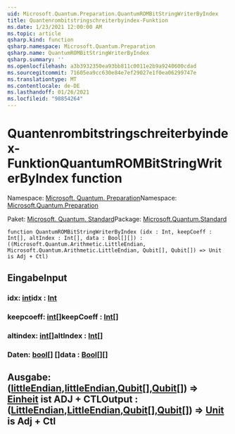 ```yaml
---
uid: Microsoft.Quantum.Preparation.QuantumROMBitStringWriterByIndex
title: Quantenrombitstringschreiterbyindex-Funktion
ms.date: 1/23/2021 12:00:00 AM
ms.topic: article
qsharp.kind: function
qsharp.namespace: Microsoft.Quantum.Preparation
qsharp.name: QuantumROMBitStringWriterByIndex
qsharp.summary: ''
ms.openlocfilehash: a3b3932350ea93bb811c0011e2b9a9240600cdad
ms.sourcegitcommit: 71605ea9cc630e84e7ef29027e1f0ea06299747e
ms.translationtype: MT
ms.contentlocale: de-DE
ms.lasthandoff: 01/26/2021
ms.locfileid: "98854264"
---
```

# <a name="quantumrombitstringwriterbyindex-function"></a><span data-ttu-id="a0c38-102">Quantenrombitstringschreiterbyindex-Funktion</span><span class="sxs-lookup"><span data-stu-id="a0c38-102">QuantumROMBitStringWriterByIndex function</span></span>

<span data-ttu-id="a0c38-103">Namespace: [Microsoft. Quantum. Preparation](xref:Microsoft.Quantum.Preparation)</span><span class="sxs-lookup"><span data-stu-id="a0c38-103">Namespace: [Microsoft.Quantum.Preparation](xref:Microsoft.Quantum.Preparation)</span></span>

<span data-ttu-id="a0c38-104">Paket: [Microsoft. Quantum. Standard](https://nuget.org/packages/Microsoft.Quantum.Standard)</span><span class="sxs-lookup"><span data-stu-id="a0c38-104">Package: [Microsoft.Quantum.Standard](https://nuget.org/packages/Microsoft.Quantum.Standard)</span></span>




```qsharp
function QuantumROMBitStringWriterByIndex (idx : Int, keepCoeff : Int[], altIndex : Int[], data : Bool[][]) : ((Microsoft.Quantum.Arithmetic.LittleEndian, Microsoft.Quantum.Arithmetic.LittleEndian, Qubit[], Qubit[]) => Unit is Adj + Ctl)
```


## <a name="input"></a><span data-ttu-id="a0c38-105">Eingabe</span><span class="sxs-lookup"><span data-stu-id="a0c38-105">Input</span></span>

### <a name="idx--int"></a><span data-ttu-id="a0c38-106">idx: [int](xref:microsoft.quantum.lang-ref.int)</span><span class="sxs-lookup"><span data-stu-id="a0c38-106">idx : [Int](xref:microsoft.quantum.lang-ref.int)</span></span>




### <a name="keepcoeff--int"></a><span data-ttu-id="a0c38-107">keepcoeff: [int](xref:microsoft.quantum.lang-ref.int)[]</span><span class="sxs-lookup"><span data-stu-id="a0c38-107">keepCoeff : [Int](xref:microsoft.quantum.lang-ref.int)[]</span></span>




### <a name="altindex--int"></a><span data-ttu-id="a0c38-108">altindex: [int](xref:microsoft.quantum.lang-ref.int)[]</span><span class="sxs-lookup"><span data-stu-id="a0c38-108">altIndex : [Int](xref:microsoft.quantum.lang-ref.int)[]</span></span>




### <a name="data--bool"></a><span data-ttu-id="a0c38-109">Daten: [bool](xref:microsoft.quantum.lang-ref.bool)[] []</span><span class="sxs-lookup"><span data-stu-id="a0c38-109">data : [Bool](xref:microsoft.quantum.lang-ref.bool)[][]</span></span>





## <a name="output--littleendianlittleendianqubitqubit--unit--is-adj--ctl"></a><span data-ttu-id="a0c38-110">Ausgabe: ([littleEndian](xref:Microsoft.Quantum.Arithmetic.LittleEndian),[littleEndian](xref:Microsoft.Quantum.Arithmetic.LittleEndian),[Qubit](xref:microsoft.quantum.lang-ref.qubit)[],[Qubit](xref:microsoft.quantum.lang-ref.qubit)[]) => [Einheit](xref:microsoft.quantum.lang-ref.unit)  ist ADJ + CTL</span><span class="sxs-lookup"><span data-stu-id="a0c38-110">Output : ([LittleEndian](xref:Microsoft.Quantum.Arithmetic.LittleEndian),[LittleEndian](xref:Microsoft.Quantum.Arithmetic.LittleEndian),[Qubit](xref:microsoft.quantum.lang-ref.qubit)[],[Qubit](xref:microsoft.quantum.lang-ref.qubit)[]) => [Unit](xref:microsoft.quantum.lang-ref.unit)  is Adj + Ctl</span></span>

